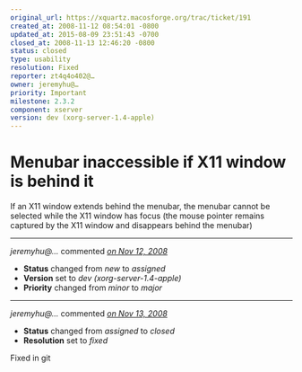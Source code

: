 ```yaml
---
original_url: https://xquartz.macosforge.org/trac/ticket/191
created_at: 2008-11-12 08:54:01 -0800
updated_at: 2015-08-09 23:51:43 -0700
closed_at: 2008-11-13 12:46:20 -0800
status: closed
type: usability
resolution: Fixed
reporter: zt4q4o402@…
owner: jeremyhu@…
priority: Important
milestone: 2.3.2
component: xserver
version: dev (xorg-server-1.4-apple)
---
```


Menubar inaccessible if X11 window is behind it
===============================================


If an X11 window extends behind the menubar, the menubar cannot be selected while the X11 window has focus (the mouse pointer remains captured by the X11 window and disappears behind the menubar)



---

*jeremyhu@…* commented *[on Nov 12, 2008](https://xquartz.macosforge.org/trac/ticket/191#comment:1 "November 12, 2008 at 9:05 AM PST")*

-   **Status** changed from *new* to *assigned*
-   **Version** set to *dev (xorg-server-1.4-apple)*
-   **Priority** changed from *minor* to *major*



---

*jeremyhu@…* commented *[on Nov 13, 2008](https://xquartz.macosforge.org/trac/ticket/191#comment:2 "November 13, 2008 at 12:46 PM PST")*

-   **Status** changed from *assigned* to *closed*
-   **Resolution** set to *fixed*

Fixed in git



